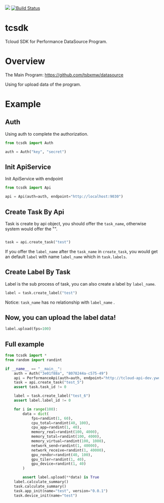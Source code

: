 
![](https://img.shields.io/pypi/v/tcsdk.svg) [![Build Status](https://travis-ci.com/tsbxmw/tcsdk.svg?branch=master)](https://travis-ci.com/tsbxmw/tcsdk)

# tcsdk

Tcloud SDK for Performance DataSource Program.


# Overview

The Main Program: https://github.com/tsbxmw/datasource

Using for upload data of the program.

# Example

## Auth

Using auth to complete the authorization.

```python
from tcsdk import Auth

auth = Auth("key", "secret")
```

## Init ApiService

Init ApiService with endpoint

```python
from tcsdk import Api

api = Api(auth=auth, endpoint="http://localhost:9030")
```

## Create Task By Api

Task is create by api object, you should offer the `task_name`, otherwise system would offer the "".

```python

task = api.create_task("test")
```

If you offer the `label_name` after the `task_name` in `create_task`, you would get an default `label` with name `label_name` which in `task.labels`. 

## Create Label By Task

Label is the sub process of task, you can also create a label by `label_name`.

```python
label = task.create_label("test")
```

Notice: `task_name` has no relationship with `label_name` .


## Now, you can upload the label data!

```python
label.upload(fps=100)
```

## Full example

```python
from tcsdk import *
from random import randint

if __name__ == "__main__":
    auth = Auth("3e01f88a", "8078244a-c575-49")
    api = PerformanceApi(auth=auth, endpoint="http://tcloud-api-dev.ywopt.com")
    task = api.create_task("test_5")
    assert task.task_id != 0

    label = task.create_label("test_6")
    assert label.label_id != 0

    for i in range(100):
        data = dict(
            fps=randint(1, 60),
            cpu_total=randint(40, 100),
            cpu_app=randint(1, 40),
            memory_real=randint(100, 4000),
            memory_total=randint(100, 4000),
            memory_virtual=randint(100, 1000),
            network_send=randint(1, 40000),
            network_receive=randint(1, 40000),
            gpu_rendor=randint(40, 100),
            gpu_tiler=randint(1, 40),
            gpu_device=randint(1, 40)
        )

        assert label.upload(**data) is True
    label.calculate_summary()
    task.calculate_summary()
    task.app_init(name="test", version="0.0.1")
    task.device_init(name="test")

```

